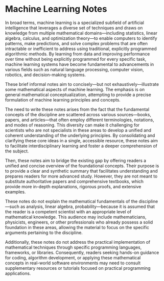 # Machine Learning Notes
In broad terms, machine learning is a specialized subfield of artificial intelligence that leverages a diverse set of techniques and draws on knowledge from multiple mathematical domains—including statistics, linear algebra, calculus, and optimization theory—to enable computers to identify patterns, make predictions, and solve complex problems that are often intractable or inefficient to address using traditional, explicitly programmed algorithmic methods. By learning from data and improving performance over time without being explicitly programmed for every specific task, machine learning systems have become fundamental to advancements in various fields such as natural language processing, computer vision, robotics, and decision-making systems.

These brief informal notes aim to concisely—but not exhaustively—illustrate some mathematical aspects of machine learning. The emphasis is on general mathematical conceptualization, attempting to provide a precise formulation of machine learning principles and concepts.

The need to write these notes arises from the fact that the fundamental concepts of the discipline are scattered across various sources—books, papers, and articles—that often employ different terminologies, notations, and modes of reasoning. This diversity can make it challenging for scientists who are not specialists in these areas to develop a unified and coherent understanding of the underlying principles. By consolidating and clarifying these core ideas in a single, accessible resource, these notes aim to facilitate interdisciplinary learning and foster a deeper comprehension of the subject.

Then, these notes aim to bridge the existing gap by offering readers a unified and concise overview of the foundational concepts. Their purpose is to provide a clear and synthetic summary that facilitates understanding and prepares readers for more advanced study. However, they are not meant to substitute authoritative papers and comprehensive textbooks, which provide more in-depth explanations, rigorous proofs, and extensive examples.

These notes do not explain the mathematical fundamentals of the discipline—such as analysis, linear algebra, probability—because it is assumed that the reader is a competent scientist with an appropriate level of mathematical knowledge. This audience may include mathematicians, physicists, engineers, or other professionals who already possess a solid foundation in these areas, allowing the material to focus on the specific arguments pertaining to the discipline.

Additionally, these notes do not address the practical implementation of mathematical techniques through specific programming languages, frameworks, or libraries. Consequently, readers seeking hands-on guidance for coding, algorithm development, or applying these mathematical concepts in real-world software environments may need to consult supplementary resources or tutorials focused on practical programming applications.
